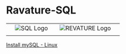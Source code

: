 # Ravature-SQL
| | | | | |
|-|-|-|-|-|
| |![SQL Logo](https://encrypted-tbn0.gstatic.com/images?q=tbn%3AANd9GcQ8FiBPljQQRi7EdSk8dyIExBYBxlf7C6VZLh5vo2eX4voyLi4F)| |![REVATURE Logo](https://3g4d13k75x47q7v53surz1gi-wpengine.netdna-ssl.com/wp-content/themes/revature/imgs/logo.png)| |
| | | | | |

[Install mySQL - Linux](https://github.com/d00741845/Ravature-SQL/blob/master/Generic%20MySQL%20Install%20Ref.md#install-mysql "Install mySQL - Linux")


